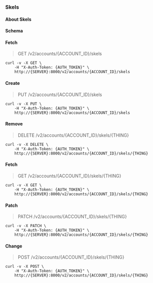 ### Skels

#### About Skels

#### Schema



#### Fetch

> GET /v2/accounts/{ACCOUNT_ID}/skels

```shell
curl -v -X GET \
    -H "X-Auth-Token: {AUTH_TOKEN}" \
    http://{SERVER}:8000/v2/accounts/{ACCOUNT_ID}/skels
```

#### Create

> PUT /v2/accounts/{ACCOUNT_ID}/skels

```shell
curl -v -X PUT \
    -H "X-Auth-Token: {AUTH_TOKEN}" \
    http://{SERVER}:8000/v2/accounts/{ACCOUNT_ID}/skels
```

#### Remove

> DELETE /v2/accounts/{ACCOUNT_ID}/skels/{THING}

```shell
curl -v -X DELETE \
    -H "X-Auth-Token: {AUTH_TOKEN}" \
    http://{SERVER}:8000/v2/accounts/{ACCOUNT_ID}/skels/{THING}
```

#### Fetch

> GET /v2/accounts/{ACCOUNT_ID}/skels/{THING}

```shell
curl -v -X GET \
    -H "X-Auth-Token: {AUTH_TOKEN}" \
    http://{SERVER}:8000/v2/accounts/{ACCOUNT_ID}/skels/{THING}
```

#### Patch

> PATCH /v2/accounts/{ACCOUNT_ID}/skels/{THING}

```shell
curl -v -X PATCH \
    -H "X-Auth-Token: {AUTH_TOKEN}" \
    http://{SERVER}:8000/v2/accounts/{ACCOUNT_ID}/skels/{THING}
```

#### Change

> POST /v2/accounts/{ACCOUNT_ID}/skels/{THING}

```shell
curl -v -X POST \
    -H "X-Auth-Token: {AUTH_TOKEN}" \
    http://{SERVER}:8000/v2/accounts/{ACCOUNT_ID}/skels/{THING}
```

